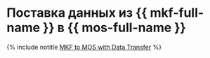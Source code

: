 # Поставка данных из {{ mkf-full-name }} в {{ mos-full-name }}

{% include notitle [MKF to MOS with Data Transfer](../../_tutorials/dataplatform/data-transfer-mkf-mos.md) %}
